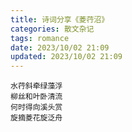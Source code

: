 ```yaml
---
title: 诗词分享《菱荇沼》
categories: 散文杂记
tags: romance
date: 2023/10/02 21:09
updated: 2023/10/02 21:09
---
```


    水荇斜牵绿藻浮
    柳丝和叶卧清流
    何时得向溪头赏
    旋摘菱花旋泛舟
